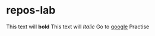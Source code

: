 # repos-lab
This text will **bold**
This text will *Italic*
Go to [google](https://www.google.com.pk)
Practise